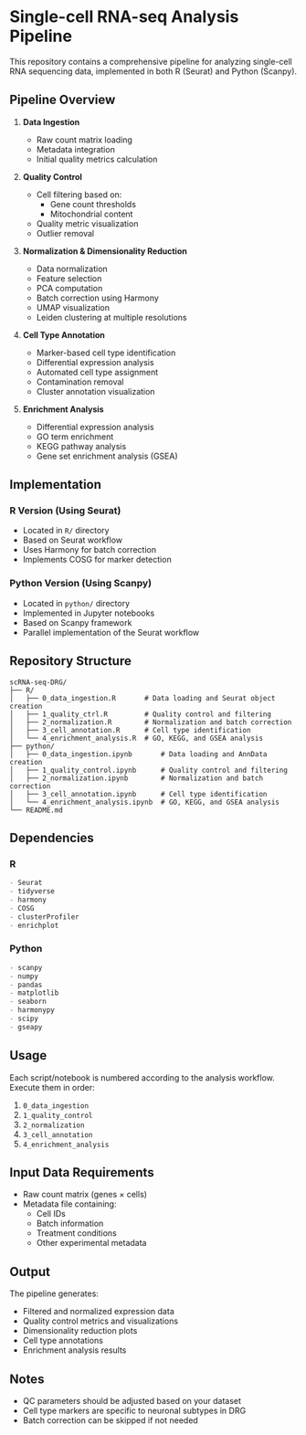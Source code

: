 # Single-cell RNA-seq Analysis Pipeline

This repository contains a comprehensive pipeline for analyzing single-cell RNA sequencing data, implemented in both R (Seurat) and Python (Scanpy). 

## Pipeline Overview

1. **Data Ingestion**
   - Raw count matrix loading
   - Metadata integration
   - Initial quality metrics calculation

2. **Quality Control**
   - Cell filtering based on:
     - Gene count thresholds
     - Mitochondrial content
   - Quality metric visualization
   - Outlier removal

3. **Normalization & Dimensionality Reduction**
   - Data normalization
   - Feature selection
   - PCA computation
   - Batch correction using Harmony
   - UMAP visualization
   - Leiden clustering at multiple resolutions

4. **Cell Type Annotation**
   - Marker-based cell type identification
   - Differential expression analysis
   - Automated cell type assignment
   - Contamination removal
   - Cluster annotation visualization

5. **Enrichment Analysis**
   - Differential expression analysis
   - GO term enrichment
   - KEGG pathway analysis
   - Gene set enrichment analysis (GSEA)

## Implementation

### R Version (Using Seurat)
- Located in `R/` directory
- Based on Seurat workflow
- Uses Harmony for batch correction
- Implements COSG for marker detection

### Python Version (Using Scanpy)
- Located in `python/` directory
- Implemented in Jupyter notebooks
- Based on Scanpy framework
- Parallel implementation of the Seurat workflow

## Repository Structure
```
scRNA-seq-DRG/              
├── R/
│   ├── 0_data_ingestion.R       # Data loading and Seurat object creation
│   ├── 1_quality_ctrl.R         # Quality control and filtering
│   ├── 2_normalization.R        # Normalization and batch correction
│   ├── 3_cell_annotation.R      # Cell type identification
│   └── 4_enrichment_analysis.R  # GO, KEGG, and GSEA analysis
├── python/
│   ├── 0_data_ingestion.ipynb       # Data loading and AnnData creation
│   ├── 1_quality_control.ipynb      # Quality control and filtering
│   ├── 2_normalization.ipynb        # Normalization and batch correction
│   ├── 3_cell_annotation.ipynb      # Cell type identification
│   └── 4_enrichment_analysis.ipynb  # GO, KEGG, and GSEA analysis
└── README.md    
```

## Dependencies

### R
```r
- Seurat
- tidyverse
- harmony
- COSG
- clusterProfiler
- enrichplot
```

### Python
```python
- scanpy
- numpy
- pandas
- matplotlib
- seaborn
- harmonypy
- scipy
- gseapy
```

## Usage

Each script/notebook is numbered according to the analysis workflow. Execute them in order:

1. `0_data_ingestion`
2. `1_quality_control`
3. `2_normalization`
4. `3_cell_annotation`
5. `4_enrichment_analysis`

## Input Data Requirements

- Raw count matrix (genes × cells)
- Metadata file containing:
  - Cell IDs
  - Batch information
  - Treatment conditions
  - Other experimental metadata

## Output

The pipeline generates:
- Filtered and normalized expression data
- Quality control metrics and visualizations
- Dimensionality reduction plots
- Cell type annotations
- Enrichment analysis results

## Notes

- QC parameters should be adjusted based on your dataset
- Cell type markers are specific to neuronal subtypes in DRG
- Batch correction can be skipped if not needed
